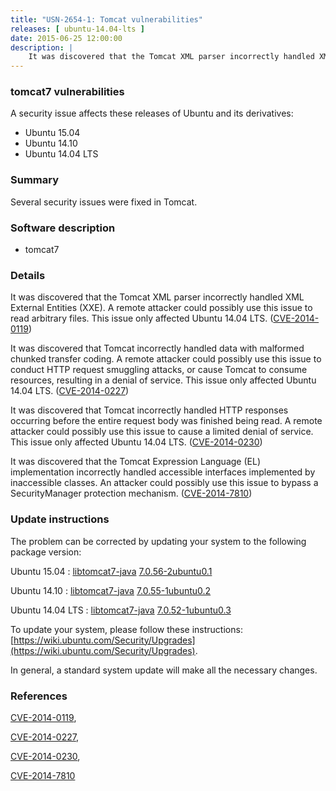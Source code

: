 ```yaml
---
title: "USN-2654-1: Tomcat vulnerabilities"
releases: [ ubuntu-14.04-lts ]
date: 2015-06-25 12:00:00
description: |
    It was discovered that the Tomcat XML parser incorrectly handled XML External Entities (XXE). A remote attacker could possibly use this issue to read arbitrary files. This issue only affected Ubuntu 14.04 LTS. ([CVE-2014-0119](http://people.ubuntu.com/~ubuntu-security/cve/CVE-2014-0119))
--- 
```

 
### tomcat7 vulnerabilities

A security issue affects these releases of Ubuntu and its derivatives:

* Ubuntu 15.04
* Ubuntu 14.10
* Ubuntu 14.04 LTS

### Summary

Several security issues were fixed in Tomcat. 

### Software description

* tomcat7 

### Details

It was discovered that the Tomcat XML parser incorrectly handled XML External Entities (XXE). A remote attacker could possibly use this issue to read arbitrary files. This issue only affected Ubuntu 14.04 LTS. ([CVE-2014-0119](http://people.ubuntu.com/~ubuntu-security/cve/CVE-2014-0119))

It was discovered that Tomcat incorrectly handled data with malformed chunked transfer coding. A remote attacker could possibly use this issue to conduct HTTP request smuggling attacks, or cause Tomcat to consume resources, resulting in a denial of service. This issue only affected Ubuntu 14.04 LTS. ([CVE-2014-0227](http://people.ubuntu.com/~ubuntu-security/cve/CVE-2014-0227))

It was discovered that Tomcat incorrectly handled HTTP responses occurring before the entire request body was finished being read. A remote attacker could possibly use this issue to cause a limited denial of service. This issue only affected Ubuntu 14.04 LTS. ([CVE-2014-0230](http://people.ubuntu.com/~ubuntu-security/cve/CVE-2014-0230))

It was discovered that the Tomcat Expression Language (EL) implementation incorrectly handled accessible interfaces implemented by inaccessible classes. An attacker could possibly use this issue to bypass a SecurityManager protection mechanism. ([CVE-2014-7810](http://people.ubuntu.com/~ubuntu-security/cve/CVE-2014-7810)) 

### Update instructions

The problem can be corrected by updating your system to the following package version:

Ubuntu 15.04
 : [libtomcat7-java](https://launchpad.net/ubuntu/+source/tomcat7) <span> [7.0.56-2ubuntu0.1](https://launchpad.net/ubuntu/+source/tomcat7/7.0.56-2ubuntu0.1) </span> 

Ubuntu 14.10
 : [libtomcat7-java](https://launchpad.net/ubuntu/+source/tomcat7) <span> [7.0.55-1ubuntu0.2](https://launchpad.net/ubuntu/+source/tomcat7/7.0.55-1ubuntu0.2) </span> 

Ubuntu 14.04 LTS
 : [libtomcat7-java](https://launchpad.net/ubuntu/+source/tomcat7) <span> [7.0.52-1ubuntu0.3](https://launchpad.net/ubuntu/+source/tomcat7/7.0.52-1ubuntu0.3) </span> 

To update your system, please follow these instructions: [https://wiki.ubuntu.com/Security/Upgrades](https://wiki.ubuntu.com/Security/Upgrades).

In general, a standard system update will make all the necessary changes. 

### References

 [CVE-2014-0119](http://people.ubuntu.com/~ubuntu-security/cve/CVE-2014-0119), 

 [CVE-2014-0227](http://people.ubuntu.com/~ubuntu-security/cve/CVE-2014-0227), 

 [CVE-2014-0230](http://people.ubuntu.com/~ubuntu-security/cve/CVE-2014-0230), 

 [CVE-2014-7810](http://people.ubuntu.com/~ubuntu-security/cve/CVE-2014-7810)
 
